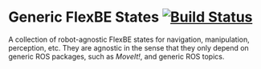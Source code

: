 # Generic FlexBE States [![Build Status](https://travis-ci.org/FlexBE/generic_flexbe_states.svg?branch=master)](https://travis-ci.org/FlexBE/generic_flexbe_states)

A collection of robot-agnostic FlexBE states for navigation, manipulation,
perception, etc. They are agnostic in the sense that they only depend on
generic ROS packages, such as *MoveIt!*, and generic ROS topics.  
